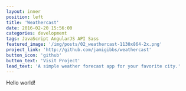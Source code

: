 ```yaml
---
layout: inner
position: left
title: 'Weathercast'
date: 2016-02-20 15:56:00
categories: development
tags: JavaScript AngularJS API Sass
featured_image: '/img/posts/02_weathercast-1130x864-2x.png'
project_link: 'http://github.com/jamigibbs/weathercast'
button_icon: 'github'
button_text: 'Visit Project'
lead_text: 'A simple weather forecast app for your favorite city.'
---
```


Hello world!